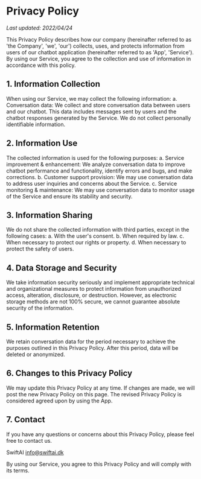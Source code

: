 # Privacy Policy
_Last updated: 2022/04/24_

This Privacy Policy describes how our company (hereinafter referred to as 'the Company', 'we', 'our') collects, uses, and protects information from users of our chatbot application (hereinafter referred to as 'App', 'Service'). By using our Service, you agree to the collection and use of information in accordance with this policy.

## 1. Information Collection
When using our Service, we may collect the following information:
a. Conversation data: We collect and store conversation data between users and our chatbot. This data includes messages sent by users and the chatbot responses generated by the Service. We do not collect personally identifiable information.

## 2. Information Use
The collected information is used for the following purposes:
a. Service improvement & enhancement: We analyze conversation data to improve chatbot performance and functionality, identify errors and bugs, and make corrections.
b. Customer support provision: We may use conversation data to address user inquiries and concerns about the Service.
c. Service monitoring & maintenance: We may use conversation data to monitor usage of the Service and ensure its stability and security.

## 3. Information Sharing
We do not share the collected information with third parties, except in the following cases:
a. With the user's consent.
b. When required by law.
c. When necessary to protect our rights or property.
d. When necessary to protect the safety of users.

## 4. Data Storage and Security
We take information security seriously and implement appropriate technical and organizational measures to protect information from unauthorized access, alteration, disclosure, or destruction. However, as electronic storage methods are not 100% secure, we cannot guarantee absolute security of the information.

## 5. Information Retention
We retain conversation data for the period necessary to achieve the purposes outlined in this Privacy Policy. After this period, data will be deleted or anonymized.

## 6. Changes to this Privacy Policy
We may update this Privacy Policy at any time. If changes are made, we will post the new Privacy Policy on this page. The revised Privacy Policy is considered agreed upon by using the App.

## 7. Contact
If you have any questions or concerns about this Privacy Policy, please feel free to contact us.

SwiftAI
info@swiftai.dk

By using our Service, you agree to this Privacy Policy and will comply with its terms.
